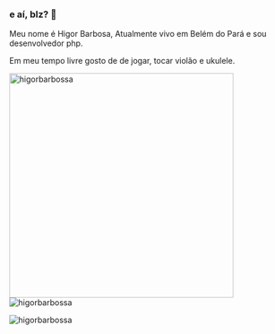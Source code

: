 ### e aí, blz? 👋

Meu nome é Higor Barbosa, Atualmente vivo em Belém do Pará e sou desenvolvedor php.

Em meu tempo livre gosto de de jogar, tocar violão e ukulele.


<p align="left"> 
    <img width="400px" align="left" src="https://github-readme-stats.vercel.app/api/top-langs/?username=higorbarbossa&hide=html&layout=compact&theme=buefy" alt="higorbarbossa" />
</p>

<p align="left">
    <img src="https://github-readme-stats.vercel.app/api?username=higorbarbossa&show_icons=true" alt="higorbarbossa" /> 
</p>

<p>
    <img src="https://komarev.com/ghpvc/?username=higorbarbossa" alt="higorbarbossa" />
</p>
